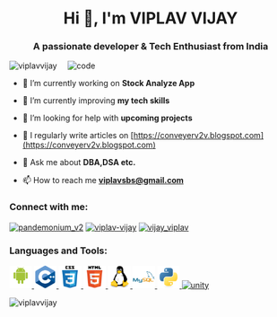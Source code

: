<h1 align="center">Hi 👋, I'm VIPLAV VIJAY</h1>
<h3 align="center">A passionate developer & Tech Enthusiast from India</h3>

<img align="right" alt="code" width="400" src="https://www.bing.com/images/search?view=detailV2&ccid=4W%2fZiii7&id=92E6A84FAC6B2D9D873F26D66BEF29C2A55D550E&thid=OIP.4W_Ziii7Krf-0nBuqGSnHAAAAA&mediaurl=https%3a%2f%2fmedia.giphy.com%2fmedia%2fr2GeVMsGfTuaA%2fgiphy.gif&exph=480&expw=474&q=coder+gif&simid=608003284774583923&FORM=IRPRST&ck=48FCD439C1BD41232CBF9723BC66BEFA&selectedIndex=131
">

<p align="left"> <img src="https://komarev.com/ghpvc/?username=viplavvijay&label=Profile%20views&color=0e75b6&style=flat" alt="viplavvijay" /> </p>

- 🔭 I’m currently working on **Stock Analyze App**

- 🌱 I’m currently improving **my tech skills**

- 🤝 I’m looking for help with **upcoming projects**

- 📝 I regularly write articles on [https://conveyerv2v.blogspot.com](https://conveyerv2v.blogspot.com)

- 💬 Ask me about **DBA,DSA etc.**

- 📫 How to reach me **viplavsbs@gmail.com**

<h3 align="left">Connect with me:</h3>
<p align="left">
<a href="https://twitter.com/pandemonium_v2" target="blank"><img align="center" src="https://raw.githubusercontent.com/rahuldkjain/github-profile-readme-generator/master/src/images/icons/Social/twitter.svg" alt="pandemonium_v2" height="30" width="40" /></a>
<a href="https://linkedin.com/in/viplav-vijay" target="blank"><img align="center" src="https://raw.githubusercontent.com/rahuldkjain/github-profile-readme-generator/master/src/images/icons/Social/linked-in-alt.svg" alt="viplav-vijay" height="30" width="40" /></a>
<a href="https://instagram.com/vijay_viplav" target="blank"><img align="center" src="https://raw.githubusercontent.com/rahuldkjain/github-profile-readme-generator/master/src/images/icons/Social/instagram.svg" alt="vijay_viplav" height="30" width="40" /></a>
</p>

<h3 align="left">Languages and Tools:</h3>
<p align="left"> <a href="https://developer.android.com" target="_blank" rel="noreferrer"> <img src="https://raw.githubusercontent.com/devicons/devicon/master/icons/android/android-original-wordmark.svg" alt="android" width="40" height="40"/> </a> <a href="https://www.w3schools.com/cpp/" target="_blank" rel="noreferrer"> <img src="https://raw.githubusercontent.com/devicons/devicon/master/icons/cplusplus/cplusplus-original.svg" alt="cplusplus" width="40" height="40"/> </a> <a href="https://www.w3schools.com/css/" target="_blank" rel="noreferrer"> <img src="https://raw.githubusercontent.com/devicons/devicon/master/icons/css3/css3-original-wordmark.svg" alt="css3" width="40" height="40"/> </a> <a href="https://www.w3.org/html/" target="_blank" rel="noreferrer"> <img src="https://raw.githubusercontent.com/devicons/devicon/master/icons/html5/html5-original-wordmark.svg" alt="html5" width="40" height="40"/> </a> <a href="https://www.linux.org/" target="_blank" rel="noreferrer"> <img src="https://raw.githubusercontent.com/devicons/devicon/master/icons/linux/linux-original.svg" alt="linux" width="40" height="40"/> </a> <a href="https://www.mysql.com/" target="_blank" rel="noreferrer"> <img src="https://raw.githubusercontent.com/devicons/devicon/master/icons/mysql/mysql-original-wordmark.svg" alt="mysql" width="40" height="40"/> </a> <a href="https://www.python.org" target="_blank" rel="noreferrer"> <img src="https://raw.githubusercontent.com/devicons/devicon/master/icons/python/python-original.svg" alt="python" width="40" height="40"/> </a> <a href="https://unity.com/" target="_blank" rel="noreferrer"> <img src="https://www.vectorlogo.zone/logos/unity3d/unity3d-icon.svg" alt="unity" width="40" height="40"/> </a> </p>

<p><img align="left" src="https://github-readme-stats.vercel.app/api/top-langs?username=viplavvijay&show_icons=true&locale=en&layout=compact" alt="viplavvijay" /></p>


<!---
Viplavvijay/Viplavvijay is a ✨ special ✨ repository because its `README.md` (this file) appears on your GitHub profile.
You can click the Preview link to take a look at your changes.
--->
